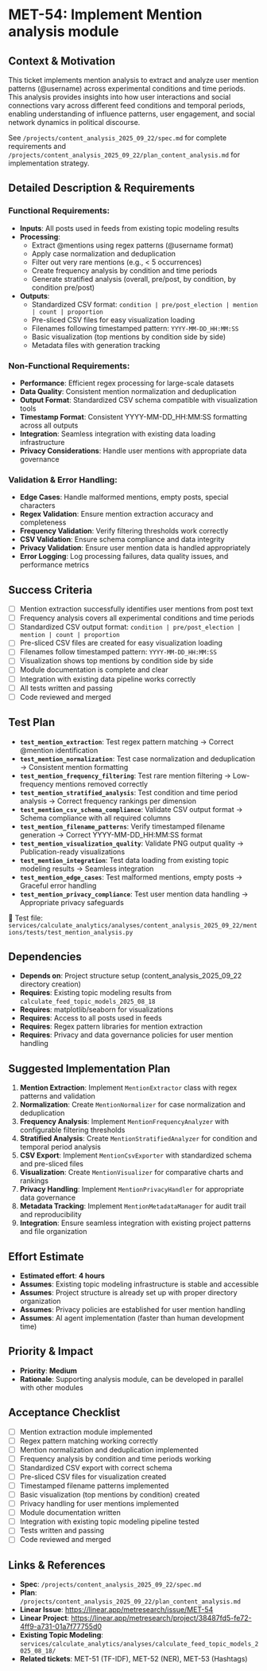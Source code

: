# MET-54: Implement Mention analysis module

## Context & Motivation
This ticket implements mention analysis to extract and analyze user mention patterns (@username) across experimental conditions and time periods. This analysis provides insights into how user interactions and social connections vary across different feed conditions and temporal periods, enabling understanding of influence patterns, user engagement, and social network dynamics in political discourse.

See `/projects/content_analysis_2025_09_22/spec.md` for complete requirements and `/projects/content_analysis_2025_09_22/plan_content_analysis.md` for implementation strategy.

## Detailed Description & Requirements

### Functional Requirements:
- **Inputs**: All posts used in feeds from existing topic modeling results
- **Processing**: 
  - Extract @mentions using regex patterns (@username format)
  - Apply case normalization and deduplication
  - Filter out very rare mentions (e.g., < 5 occurrences)
  - Create frequency analysis by condition and time periods
  - Generate stratified analysis (overall, pre/post, by condition, by condition pre/post)
- **Outputs**:
  - Standardized CSV format: `condition | pre/post_election | mention | count | proportion`
  - Pre-sliced CSV files for easy visualization loading
  - Filenames following timestamped pattern: `YYYY-MM-DD_HH:MM:SS`
  - Basic visualization (top mentions by condition side by side)
  - Metadata files with generation tracking

### Non-Functional Requirements:
- **Performance**: Efficient regex processing for large-scale datasets
- **Data Quality**: Consistent mention normalization and deduplication
- **Output Format**: Standardized CSV schema compatible with visualization tools
- **Timestamp Format**: Consistent YYYY-MM-DD_HH:MM:SS formatting across all outputs
- **Integration**: Seamless integration with existing data loading infrastructure
- **Privacy Considerations**: Handle user mentions with appropriate data governance

### Validation & Error Handling:
- **Edge Cases**: Handle malformed mentions, empty posts, special characters
- **Regex Validation**: Ensure mention extraction accuracy and completeness
- **Frequency Validation**: Verify filtering thresholds work correctly
- **CSV Validation**: Ensure schema compliance and data integrity
- **Privacy Validation**: Ensure user mention data is handled appropriately
- **Error Logging**: Log processing failures, data quality issues, and performance metrics

## Success Criteria
- [ ] Mention extraction successfully identifies user mentions from post text
- [ ] Frequency analysis covers all experimental conditions and time periods
- [ ] Standardized CSV output format: `condition | pre/post_election | mention | count | proportion`
- [ ] Pre-sliced CSV files are created for easy visualization loading
- [ ] Filenames follow timestamped pattern: `YYYY-MM-DD_HH:MM:SS`
- [ ] Visualization shows top mentions by condition side by side
- [ ] Module documentation is complete and clear
- [ ] Integration with existing data pipeline works correctly
- [ ] All tests written and passing
- [ ] Code reviewed and merged

## Test Plan
- **`test_mention_extraction`**: Test regex pattern matching → Correct @mention identification
- **`test_mention_normalization`**: Test case normalization and deduplication → Consistent mention formatting
- **`test_mention_frequency_filtering`**: Test rare mention filtering → Low-frequency mentions removed correctly
- **`test_mention_stratified_analysis`**: Test condition and time period analysis → Correct frequency rankings per dimension
- **`test_mention_csv_schema_compliance`**: Validate CSV output format → Schema compliance with all required columns
- **`test_mention_filename_patterns`**: Verify timestamped filename generation → Correct YYYY-MM-DD_HH:MM:SS format
- **`test_mention_visualization_quality`**: Validate PNG output quality → Publication-ready visualizations
- **`test_mention_integration`**: Test data loading from existing topic modeling results → Seamless integration
- **`test_mention_edge_cases`**: Test malformed mentions, empty posts → Graceful error handling
- **`test_mention_privacy_compliance`**: Test user mention data handling → Appropriate privacy safeguards

📁 Test file: `services/calculate_analytics/analyses/content_analysis_2025_09_22/mentions/tests/test_mention_analysis.py`

## Dependencies
- **Depends on**: Project structure setup (content_analysis_2025_09_22 directory creation)
- **Requires**: Existing topic modeling results from `calculate_feed_topic_models_2025_08_18`
- **Requires**: matplotlib/seaborn for visualizations
- **Requires**: Access to all posts used in feeds
- **Requires**: Regex pattern libraries for mention extraction
- **Requires**: Privacy and data governance policies for user mention handling

## Suggested Implementation Plan
1. **Mention Extraction**: Implement `MentionExtractor` class with regex patterns and validation
2. **Normalization**: Create `MentionNormalizer` for case normalization and deduplication
3. **Frequency Analysis**: Implement `MentionFrequencyAnalyzer` with configurable filtering thresholds
4. **Stratified Analysis**: Create `MentionStratifiedAnalyzer` for condition and temporal period analysis
5. **CSV Export**: Implement `MentionCsvExporter` with standardized schema and pre-sliced files
6. **Visualization**: Create `MentionVisualizer` for comparative charts and rankings
7. **Privacy Handling**: Implement `MentionPrivacyHandler` for appropriate data governance
8. **Metadata Tracking**: Implement `MentionMetadataManager` for audit trail and reproducibility
9. **Integration**: Ensure seamless integration with existing project patterns and file organization

## Effort Estimate
- **Estimated effort**: **4 hours**
- **Assumes**: Existing topic modeling infrastructure is stable and accessible
- **Assumes**: Project structure is already set up with proper directory organization
- **Assumes**: Privacy policies are established for user mention handling
- **Assumes**: AI agent implementation (faster than human development time)

## Priority & Impact
- **Priority**: **Medium**
- **Rationale**: Supporting analysis module, can be developed in parallel with other modules

## Acceptance Checklist
- [ ] Mention extraction module implemented
- [ ] Regex pattern matching working correctly
- [ ] Mention normalization and deduplication implemented
- [ ] Frequency analysis by condition and time periods working
- [ ] Standardized CSV export with correct schema
- [ ] Pre-sliced CSV files for visualization created
- [ ] Timestamped filename patterns implemented
- [ ] Basic visualization (top mentions by condition) created
- [ ] Privacy handling for user mentions implemented
- [ ] Module documentation written
- [ ] Integration with existing topic modeling pipeline tested
- [ ] Tests written and passing
- [ ] Code reviewed and merged

## Links & References
- **Spec**: `/projects/content_analysis_2025_09_22/spec.md`
- **Plan**: `/projects/content_analysis_2025_09_22/plan_content_analysis.md`
- **Linear Issue**: https://linear.app/metresearch/issue/MET-54
- **Linear Project**: https://linear.app/metresearch/project/38487fd5-fe72-4ff9-a731-01a7f77755d0
- **Existing Topic Modeling**: `services/calculate_analytics/analyses/calculate_feed_topic_models_2025_08_18/`
- **Related tickets**: MET-51 (TF-IDF), MET-52 (NER), MET-53 (Hashtags)

